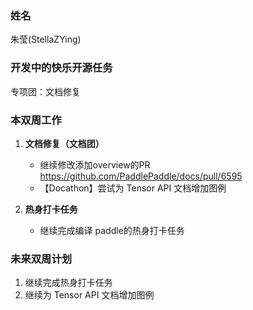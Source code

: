 ### 姓名

朱莹(StellaZYing)

### 开发中的快乐开源任务

专项团：文档修复

### 本双周工作

1. **文档修复（文档团）**

   - 继续修改添加overview的PR https://github.com/PaddlePaddle/docs/pull/6595
   - 【Docathon】尝试为 Tensor API 文档增加图例

2. **热身打卡任务**

   - 继续完成编译 paddle的热身打卡任务

### 未来双周计划

1. 继续完成热身打卡任务
2. 继续为 Tensor API 文档增加图例
